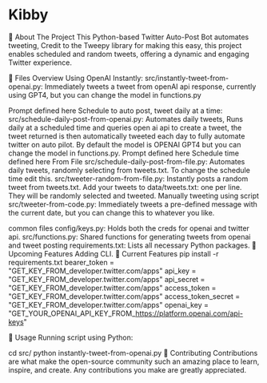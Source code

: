 # Kibby
🌟 About The Project
This Python-based Twitter Auto-Post Bot automates tweeting, Credit to the Tweepy library for making this easy, this project enables scheduled and random tweets, offering a dynamic and engaging Twitter experience.

📁 Files Overview
Using OpenAI
Instantly:
src/instantly-tweet-from-openai.py: Immediately tweets a tweet from openAI api response, currently using GPT4, but you can change the model in functions.py

Prompt defined here
Schedule to auto post, tweet daily at a time:
src/schedule-daily-post-from-openai.py: Automates daily tweets, Runs daily at a scheduled time and queries open ai api to create a tweet, the tweet returned is then automatically tweeted each day to fully automate twitter on auto pilot. By default the model is OPENAI GPT4 but you can change the model in functions.py.
Prompt defined here
Schedule time defined here
From File
src/schedule-daily-post-from-file.py: Automates daily tweets, randomly selecting from tweets.txt. To change the schedule time edit this.
src/tweeter-random-from-file.py: Instantly posts a random tweet from tweets.txt.
Add your tweets to data/tweets.txt: one per line. They will be randomly selected and tweeted.
Manually tweeting using script
src/tweeter-from-code.py: Immediately tweets a pre-defined message with the current date, but you can change this to whatever you like.

common files
config/keys.py: Holds both the creds for openai and twitter api.
src/functions.py: Shared functions for generating tweets from openai and tweet posting
requirements.txt: Lists all necessary Python packages.
📁 Upcoming Features
Adding CLI.
📁 Current Features
pip install -r requirements.txt
bearer_token = "GET_KEY_FROM_developer.twitter.com/apps"
api_key = "GET_KEY_FROM_developer.twitter.com/apps"
api_secret = "GET_KEY_FROM_developer.twitter.com/apps"
access_token = "GET_KEY_FROM_developer.twitter.com/apps"
access_token_secret = "GET_KEY_FROM_developer.twitter.com/apps"
openai_key = "GET_YOUR_OPENAI_API_KEY_FROM_https://platform.openai.com/api-keys"

🔧 Usage
Running script using Python:

cd src/
python instantly-tweet-from-openai.py
🤝 Contributing
Contributions are what make the open-source community such an amazing place to learn, inspire, and create. Any contributions you make are greatly appreciated.

